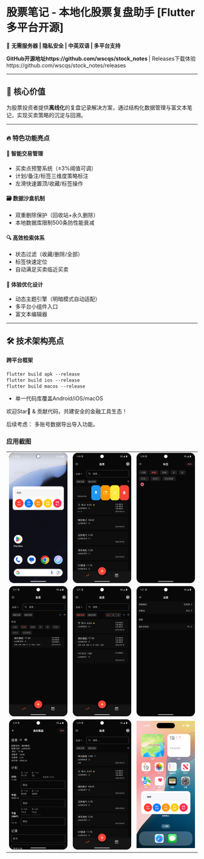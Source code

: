 # 股票笔记 - 本地化股票复盘助手 [Flutter多平台开源]

📱 ​**​无需服务器 | 隐私安全 | 中英双语 | 多平台支持​**​

​**​GitHub开源地址https://github.com/wscqs/stock_notes ​**​ | Releases下载体验https://github.com/wscqs/stock_notes/releases

* * *

## 🌟 核心价值

为股票投资者提供​**​离线化​**​的复盘记录解决方案，通过结构化数据管理与富文本笔记，实现买卖策略的沉淀与回溯。

* * *

### 🔥 特色功能亮点

#### 📝 智能交易管理

-   买卖点预警系统（±3%阈值可调）
-   计划/备注/标签三维度策略标注
-   左滑快速置顶/收藏/标签操作

#### 🗃️ 数据沙盒机制

-   双重删除保护（回收站+永久删除）
-   本地数据库限制500条防性能衰减

#### 🔍 高效检索体系

-   状态过滤（收藏/删除/全部）
-   标签快速定位
-   自动满足买卖临近买卖

#### 🎨 体验优化设计

-   动态主题引擎（明暗模式自动适配）
-   多平台小组件入口
-   富文本编辑器

* * *

## 🛠️ 技术架构亮点

#### 跨平台框架

```
flutter build apk --release
flutter build ios --release
flutter build macos --release
```

-   单一代码库覆盖Android/iOS/macOS


欢迎Star🌟 & 贡献代码，共建安全的金融工具生态！

后续考虑：
多账号数据导出导入功能。

### 应用截图

| | | |
|--|--|--|
| ![](https://github.com/wscqs/stock_notes/blob/main/pho/Screenshot_20250519_181521.png?raw=true) | ![](https://github.com/wscqs/stock_notes/blob/main/pho/Screenshot_20250519_181659.png?raw=true) | ![](https://github.com/wscqs/stock_notes/blob/main/pho/Screenshot_20250519_182046.png?raw=true) |
| ![](https://github.com/wscqs/stock_notes/blob/main/pho/Screenshot_20250519_182116.png?raw=true) | ![](https://github.com/wscqs/stock_notes/blob/main/pho/Screenshot_20250519_182132.png?raw=true) | ![](https://github.com/wscqs/stock_notes/blob/main/pho/Screenshot_20250519_182158.png?raw=true) |
| ![](https://github.com/wscqs/stock_notes/blob/main/pho/Screenshot_20250519_182344.png?raw=true) | ![](https://github.com/wscqs/stock_notes/blob/main/pho/Screenshot_20250519_182537.png?raw=true) | ![](https://github.com/wscqs/stock_notes/blob/main/pho/Simulator%20Screenshot%20-%20iPhone%2016%20Pro%20-%202025-05-19%20at%2018.16.17.png?raw=true) |
